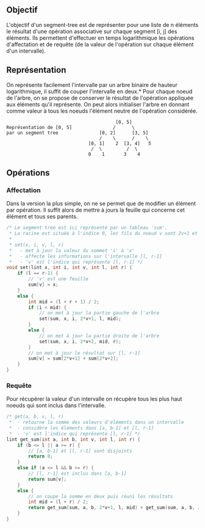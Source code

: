 Objectif
--------
L'objectif d'un segment-tree est de représenter pour une liste de n éléments le résultat d'une opération associative sur chaque segment [i, j] des éléments.
Ils permettent d'effectuer en temps logarithmique les opérations d'affectation et de requête (de la valeur de l'opération sur chaque élément d'un intervalle).

Représentation
--------------
On représente facilement l'intervalle par un arbre binaire de hauteur logarithmique, il suffit de couper l'intervalle en deux.*
Pour chaque noeud de l'arbre, on se propose de conserver le résultat de l'opération appliquée aux éléments qu'il représente.
On peut alors initialiser l'arbre en donnant comme valeur à tous les noeuds l'élément neutre de l'opération considérée.
```
                                        [0, 5]
Représentation de [0, 5]               /      \
par un segment tree               [0, 2]      [3, 5]
                                  /    \      /    \
                              [0, 1]    2  [3, 4]   5
                               /  \         /  \
                              0    1       3    4
```

Opérations
----------
### Affectation
Dans la version la plus simple, on ne se permet que de modifier un élément par opération.
Il suffit alors de mettre à jours la feuille qui concerne cet élément et tous ses parents.
```cpp
/* Le segment tree est ici représenté par un tableau 'sum'.
 * La racine est située à l'indice 0, les fils du noeud v sont 2v+1 et 2v+2.
 *
 * set(x, i, v, l, r)
 *   - met à jour la valeur du sommet 'i' à 'x'
 *   - affecte les informations sur l'intervalle [l, r-1]
 *   - 'v' est l'indice qui représente [l, r-1] */
void set(lint x, int i, int v, int l, int r) {
    if (l == r-1) {
        // 'v' est une feuille
        sum[v] = x;
    }
    else {
        int mid = (l + r + 1) / 2;
        if (i < mid) {
            // on met à jour la partie gauche de l'arbre
            set(sum, x, i, 2*v+1, l, mid);
        }
        else {
            // on met à jour la partie droite de l'arbre
            set(sum, x, i, 2*v+2, mid, r);
        }
        // on met à jour le résultat sur [l, r-1]
        sum[v] = sum[2*v+1] + sum[2*v+2];
    }
}
```

### Requête
Pour récupérer la valeur d'un intervalle on récupère tous les plus haut noeuds qui sont inclus dans l'intervalle.
```cpp
/* get(a, b, v, l, r)
 *  - retourne la somme des valeurs d'éléments dans un intervalle
 *  - considère les éléments dans [a, b-1] et [l, r-1]
 *  - 'v' est l'indice qui représente [l, r-1] */
lint get_sum(int a, int b, int v, int l, int r) {
    if (b <= l || a >= r) {
        // [a, b-1] et [l, r-1] sont disjoints
        return 0;
    }
    else if (a <= l && b >= r) {
        // [l, r-1] est inclus dans [a, b-1]
        return sum[v];
    }
    else {
        // on coupe la somme en deux puis réuni les résultats
        int mid = (l + r) / 2;
        return get_sum(sum, a, b, 2*v+1, l, mid) + get_sum(sum, a, b, 2*v+2, mid, r);
    }
}
```
